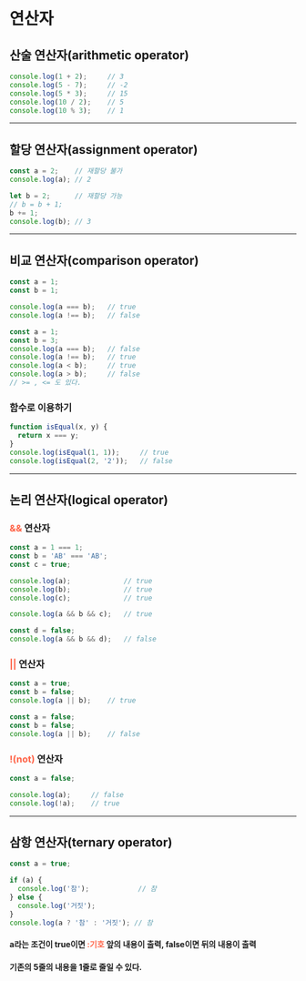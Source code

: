 # 연산자

## 산술 연산자(arithmetic operator)

```JavaScript
console.log(1 + 2);     // 3
console.log(5 - 7);     // -2
console.log(5 * 3);     // 15
console.log(10 / 2);    // 5
console.log(10 % 3);    // 1
```

---

## 할당 연산자(assignment operator)

```JavaScript
const a = 2;    // 재할당 불가
console.log(a); // 2

let b = 2;      // 재할당 가능
// b = b + 1;
b += 1;
console.log(b); // 3
```

---

## 비교 연산자(comparison operator)

```JavaScript
const a = 1;
const b = 1;

console.log(a === b);   // true
console.log(a !== b);   // false

const a = 1;
const b = 3;
console.log(a === b);   // false
console.log(a !== b);   // true
console.log(a < b);     // true
console.log(a > b);     // false
// >= , <= 도 있다.
```

### 함수로 이용하기

```JavaScript
function isEqual(x, y) {
  return x === y;
}
console.log(isEqual(1, 1));     // true
console.log(isEqual(2, '2'));   // false
```

---

## 논리 연산자(logical operator)

### <span style="color:tomato">&& </span> 연산자

```JavaScript
const a = 1 === 1;
const b = 'AB' === 'AB';
const c = true;

console.log(a);             // true
console.log(b);             // true
console.log(c);             // true

console.log(a && b && c);   // true

const d = false;
console.log(a && b && d);   // false
```

### <span style="color:tomato">|| </span> 연산자

```JavaScript
const a = true;
const b = false;
console.log(a || b);    // true

const a = false;
const b = false;
console.log(a || b);    // false

```

### <span style="color:tomato">!(not) </span> 연산자

```JavaScript
const a = false;

console.log(a);     // false
console.log(!a);    // true
```

---

## 삼항 연산자(ternary operator)

```JavaScript
const a = true;

if (a) {
  console.log('참');            // 참
} else {
  console.log('거짓');
}
console.log(a ? '참' : '거짓'); // 참
```

#### a라는 조건이 true이면 <span style="color:tomato">:기호</span> 앞의 내용이 출력, false이면 뒤의 내용이 출력

#### 기존의 5줄의 내용을 1줄로 줄일 수 있다.
